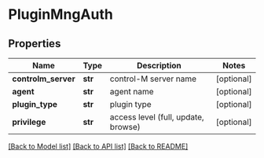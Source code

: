 # PluginMngAuth

## Properties
Name | Type | Description | Notes
------------ | ------------- | ------------- | -------------
**controlm_server** | **str** | control-M server name | [optional] 
**agent** | **str** | agent name | [optional] 
**plugin_type** | **str** | plugin type | [optional] 
**privilege** | **str** | access level (full, update, browse) | [optional] 

[[Back to Model list]](../README.md#documentation-for-models) [[Back to API list]](../README.md#documentation-for-api-endpoints) [[Back to README]](../README.md)

